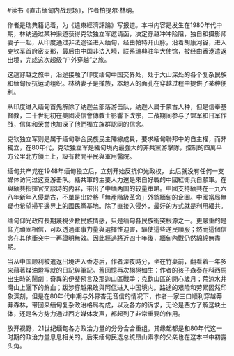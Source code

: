 #读书《直击缅甸内战现场》，作者柏提尔·林纳。

作者是瑞典籍记着，为《遠東經濟評論》写报道。本书内容是发生在1980年代中期，林纳通过某种渠道获得克钦独立军邀请函，决定穿越冲冲险阻，独自和摄影师妻子一起，从印度通过非法途径进入缅甸，经由帕特开山脉，沿着胡康河谷，进入克钦军首府密支那，最后由中国非法入境，联系瑞典驻华大使馆，被经由香港遣返出境，完成这次超级“户外穿越”之旅。

这趟穿越之旅中，沿途接触了印度缅甸中国交界处，处于大山深处的各个复杂民族和缅甸反抗运动组织。林纳妻子是掸族，本地人的面孔在穿越过程中提供了某种便利。

从印度进入缅甸首先解除了纳迦兰部落游击队，纳迦人属于蒙古人种，但是信奉基督教，二十世紀初在美國浸信會傳教士影響下改宗，二战期间参与了盟军和日军作战，信仰和荣誉也加深了他們獨立族群認同的信念。

克钦独立军则是属于缅甸聯合民族民主陣線成員，要求緬甸聯邦中的自主權，而非獨立，在80年代，克钦独立军是緬甸境內最強大的非共黨游擊隊，控制的四萬平方公里北方領土上，設有數間平民與軍用醫院。

缅甸共产党在1948年缅甸独立后，立刻开始反抗仰光政权， 此后就没有任何一支媒体访问过这支游击队。緬共軍的主要人力還是來自好戰的中國紅衛兵自願軍。在與緬共指揮官交談時的内容，带出了中缅两国的较量策略。中國支持緬共在一九六八年新年入侵勐古，不單是出於將「無產階級革命」外銷緬甸的企圖。中國當局無疑也希望掃平邊界上的國民黨基地。除了直接入侵外，最好的方式就是利用緬共。

缅甸仰光政府長期蔑視少數民族情感，只是缅甸各民族衝突根源之一。更嚴重的是仰光頑固相信，可以透過軍事力量與選擇性迫害，驅使這些逆民順服；然而這個信念在其他衝突中一再證明無效。因此經過將近四十年後，緬甸內戰仍然綿綿無盡期。

当从中国顺利被遣返出境进入香港后，作者深夜時分，坐在竹桌前，翻看着一年多来藉著煤油燈写就的日記與筆記。舊回憶再次栩栩如生：作者的孩子森泰在科西馬出生時的鬧劇；奇異的伊斐預言及那迦山區戰爭；克欽山區的開心歲月；荒涼水井灣山上灑下的鮮血；跋涉穿越果敢與阿佤进入中国境内。路途的艰险和劳累固然印象深刻，但是在80年代中期与外界杳无音信的情况下，作者一家三口顺利穿越莽莽森林，带回来缅甸复杂政治格局构成，以及各方的诉求，无论是西方了解这块土体，还是各方势力通过西方媒体发声，都起到了非常重要的作用。

放开视野，21世纪缅甸各方政治力量的分分合合重组，其缘起都是和80年代这一时期的政治力量息息相关的。后来缅甸民选总统昂山素季的父亲也在这本书中初露头角。
